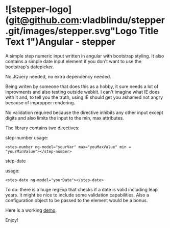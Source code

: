 ![stepper-logo](git@github.com:vladblindu/stepper.git/images/stepper.svg"Logo Title Text 1")Angular - stepper
=================

A simple step numeric input written in angular with bootstrap styling. It also contains a simple date input element 
if you don't want to use the bootstrap's datepicker.

No JQuery needed, no extra dependency needed.

Being writen by someone that does this as a hobby, it sure needs a lot of inprovments and also testing outside webkit.
I can't imagine what IE does with it and, to tell you the truth, using IE should get you ashamed not angry because 
of impropper rendering.

No validation required because the directive inhibits any other input except digits and also limits the input to the min, max attributes.

The library contains two directives:

step-number
usage: 

    <step-number ng-model="yourVar" max="youMaxValue" min = "yourMinValue"></step-number>

step-date

usage: 

    <step-date ng-model="yourDate"></step-date>

To do: there is a huge regExp that checks if a date is valid including leap years. It might be nice to include some validation capabilities. Also a configuration object to be passed to the element would be a bonus.

Here is a working [demo](http://www.stepper.blinduben.ro).

Enjoy!
